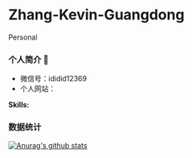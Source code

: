 # Zhang-Kevin-Guangdong
Personal
### 个人简介 👋
- 微信号：ididid12369
- 个人网站：

**Skills:**


### 数据统计 
[![Anurag's github stats](https://github-readme-stats.vercel.app/api?username=kevzhang959)](https://github.com/pythonsir/github-readme-stats)
